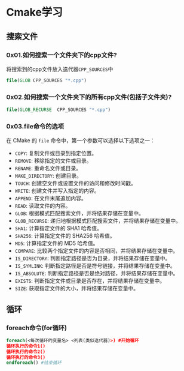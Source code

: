 # Cmake学习
## 搜索文件
### 0x01.如何搜索一个文件夹下的cpp文件?
将搜索到的cpp文件放入迭代器`CPP_SOURCES`中
```cmake
file(GLOB CPP_SOURCES "*.cpp")
```
### 0x02.如何搜索一个文件夹下的所有cpp文件(包括子文件夹)?
```cmake
file(GLOB_RECURSE  CPP_SOURCES "*.cpp")
```
### 0x03.file命令的选项
在 CMake 的 `file` 命令中，第一个参数可以选择以下选项之一：

- `COPY`: 复制文件或目录到指定位置。
- `REMOVE`: 移除指定的文件或目录。
- `RENAME`: 重命名文件或目录。
- `MAKE_DIRECTORY`: 创建目录。
- `TOUCH`: 创建空文件或设置文件的访问和修改时间戳。
- `WRITE`: 创建文件并写入指定的内容。
- `APPEND`: 在文件末尾追加内容。
- `READ`: 读取文件的内容。
- `GLOB`: 根据模式匹配搜索文件，并将结果存储在变量中。
- `GLOB_RECURSE`: 递归地根据模式匹配搜索文件，并将结果存储在变量中。
- `SHA1`: 计算指定文件的 SHA1 哈希值。
- `SHA256`: 计算指定文件的 SHA256 哈希值。
- `MD5`: 计算指定文件的 MD5 哈希值。
- `COMPARE`: 比较两个指定文件的内容是否相同，并将结果存储在变量中。
- `IS_DIRECTORY`: 判断指定路径是否为目录，并将结果存储在变量中。
- `IS_SYMLINK`: 判断指定路径是否是符号链接，并将结果存储在变量中。
- `IS_ABSOLUTE`: 判断指定路径是否是绝对路径，并将结果存储在变量中。
- `EXISTS`: 判断指定文件或目录是否存在，并将结果存储在变量中。
- `SIZE`: 获取指定文件的大小，并将结果存储在变量中。

## 循环
### foreach命令(for循环)
```cmake
foreach(<每次循环的变量名> <列表(类似迭代器)>) #开始循环
循环执行的命令1()
循环执行的命令2()
循环执行的命令3()
endforeach() #结束循环
```
